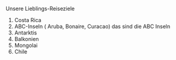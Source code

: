 Unsere Lieblings-Reiseziele

1. Costa Rica
2. ABC-Inseln ( Aruba, Bonaire, Curacao) das sind die ABC Inseln
3. Antarktis
4. Balkonien
5. Mongolai
6. Chile